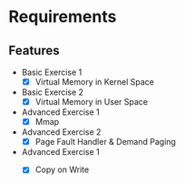 # Requirements

## Features

- Basic Exercise 1
    - [x] Virtual Memory in Kernel Space
- Basic Exercise 2 
    - [x] Virtual Memory in User Space
- Advanced Exercise 1 
    - [x] Mmap 
- Advanced Exercise 2
    - [x] Page Fault Handler & Demand Paging
- Advanced Exercise 1 
    - [x] Copy on Write 




